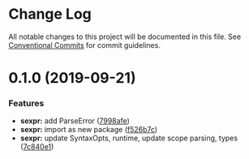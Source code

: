 # Change Log

All notable changes to this project will be documented in this file.
See [Conventional Commits](https://conventionalcommits.org) for commit guidelines.

# 0.1.0 (2019-09-21)


### Features

* **sexpr:** add ParseError ([7998afe](https://github.com/thi-ng/umbrella/commit/7998afe))
* **sexpr:** import as new package ([f526b7c](https://github.com/thi-ng/umbrella/commit/f526b7c))
* **sexpr:** update SyntaxOpts, runtime, update scope parsing, types ([7c840e1](https://github.com/thi-ng/umbrella/commit/7c840e1))
